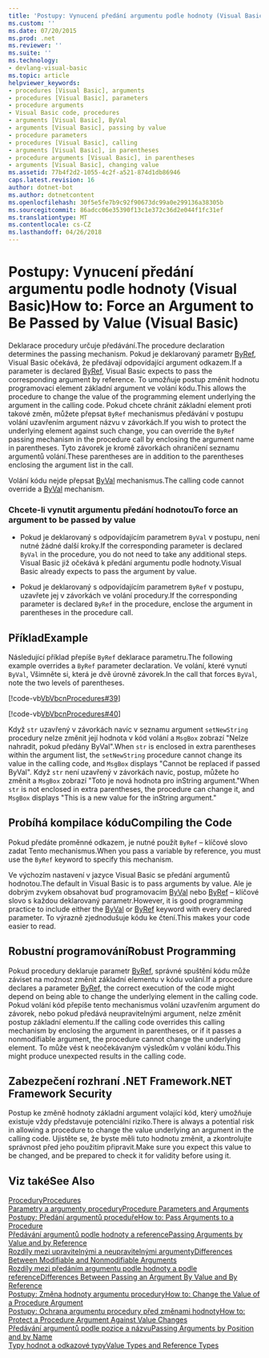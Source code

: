 ```yaml
---
title: 'Postupy: Vynucení předání argumentu podle hodnoty (Visual Basic)'
ms.custom: ''
ms.date: 07/20/2015
ms.prod: .net
ms.reviewer: ''
ms.suite: ''
ms.technology:
- devlang-visual-basic
ms.topic: article
helpviewer_keywords:
- procedures [Visual Basic], arguments
- procedures [Visual Basic], parameters
- procedure arguments
- Visual Basic code, procedures
- arguments [Visual Basic], ByVal
- arguments [Visual Basic], passing by value
- procedure parameters
- procedures [Visual Basic], calling
- arguments [Visual Basic], in parentheses
- procedure arguments [Visual Basic], in parentheses
- arguments [Visual Basic], changing value
ms.assetid: 77b4f2d2-1055-4c2f-a521-874d1db86946
caps.latest.revision: 16
author: dotnet-bot
ms.author: dotnetcontent
ms.openlocfilehash: 30f5e5fe7b9c92f90673dc99a0e299136a38305b
ms.sourcegitcommit: 86adcc06e35390f13c1e372c36d2e044f1fc31ef
ms.translationtype: MT
ms.contentlocale: cs-CZ
ms.lasthandoff: 04/26/2018
---
```

# <a name="how-to-force-an-argument-to-be-passed-by-value-visual-basic"></a><span data-ttu-id="dafc8-102">Postupy: Vynucení předání argumentu podle hodnoty (Visual Basic)</span><span class="sxs-lookup"><span data-stu-id="dafc8-102">How to: Force an Argument to Be Passed by Value (Visual Basic)</span></span>
<span data-ttu-id="dafc8-103">Deklarace procedury určuje předávání.</span><span class="sxs-lookup"><span data-stu-id="dafc8-103">The procedure declaration determines the passing mechanism.</span></span> <span data-ttu-id="dafc8-104">Pokud je deklarovaný parametr [ByRef](../../../../visual-basic/language-reference/modifiers/byref.md), Visual Basic očekává, že předávají odpovídající argument odkazem.</span><span class="sxs-lookup"><span data-stu-id="dafc8-104">If a parameter is declared [ByRef](../../../../visual-basic/language-reference/modifiers/byref.md), Visual Basic expects to pass the corresponding argument by reference.</span></span> <span data-ttu-id="dafc8-105">To umožňuje postup změnit hodnotu programovací element základní argument ve volání kódu.</span><span class="sxs-lookup"><span data-stu-id="dafc8-105">This allows the procedure to change the value of the programming element underlying the argument in the calling code.</span></span> <span data-ttu-id="dafc8-106">Pokud chcete chránit základní element proti takové změn, můžete přepsat `ByRef` mechanismus předávání v postupu volání uzavřením argument názvu v závorkách.</span><span class="sxs-lookup"><span data-stu-id="dafc8-106">If you wish to protect the underlying element against such change, you can override the `ByRef` passing mechanism in the procedure call by enclosing the argument name in parentheses.</span></span> <span data-ttu-id="dafc8-107">Tyto závorek je kromě závorkách ohraničení seznamu argumentů volání.</span><span class="sxs-lookup"><span data-stu-id="dafc8-107">These parentheses are in addition to the parentheses enclosing the argument list in the call.</span></span>  
  
 <span data-ttu-id="dafc8-108">Volání kódu nejde přepsat [ByVal](../../../../visual-basic/language-reference/modifiers/byval.md) mechanismus.</span><span class="sxs-lookup"><span data-stu-id="dafc8-108">The calling code cannot override a [ByVal](../../../../visual-basic/language-reference/modifiers/byval.md) mechanism.</span></span>  
  
### <a name="to-force-an-argument-to-be-passed-by-value"></a><span data-ttu-id="dafc8-109">Chcete-li vynutit argumentu předání hodnotou</span><span class="sxs-lookup"><span data-stu-id="dafc8-109">To force an argument to be passed by value</span></span>  
  
-   <span data-ttu-id="dafc8-110">Pokud je deklarovaný s odpovídajícím parametrem `ByVal` v postupu, není nutné žádné další kroky.</span><span class="sxs-lookup"><span data-stu-id="dafc8-110">If the corresponding parameter is declared `ByVal` in the procedure, you do not need to take any additional steps.</span></span> <span data-ttu-id="dafc8-111">Visual Basic již očekává k předání argumentu podle hodnoty.</span><span class="sxs-lookup"><span data-stu-id="dafc8-111">Visual Basic already expects to pass the argument by value.</span></span>  
  
-   <span data-ttu-id="dafc8-112">Pokud je deklarovaný s odpovídajícím parametrem `ByRef` v postupu, uzavřete jej v závorkách ve volání procedury.</span><span class="sxs-lookup"><span data-stu-id="dafc8-112">If the corresponding parameter is declared `ByRef` in the procedure, enclose the argument in parentheses in the procedure call.</span></span>  
  
## <a name="example"></a><span data-ttu-id="dafc8-113">Příklad</span><span class="sxs-lookup"><span data-stu-id="dafc8-113">Example</span></span>  
 <span data-ttu-id="dafc8-114">Následující příklad přepíše `ByRef` deklarace parametru.</span><span class="sxs-lookup"><span data-stu-id="dafc8-114">The following example overrides a `ByRef` parameter declaration.</span></span> <span data-ttu-id="dafc8-115">Ve volání, které vynutí `ByVal`, Všimněte si, která je dvě úrovně závorek.</span><span class="sxs-lookup"><span data-stu-id="dafc8-115">In the call that forces `ByVal`, note the two levels of parentheses.</span></span>  
  
 [!code-vb[VbVbcnProcedures#39](./codesnippet/VisualBasic/how-to-force-an-argument-to-be-passed-by-value_1.vb)]  
  
 [!code-vb[VbVbcnProcedures#40](./codesnippet/VisualBasic/how-to-force-an-argument-to-be-passed-by-value_2.vb)]  
  
 <span data-ttu-id="dafc8-116">Když `str` uzavřený v závorkách navíc v seznamu argument `setNewString` procedury nelze změnit její hodnota v kód volání a `MsgBox` zobrazí "Nelze nahradit, pokud předány ByVal".</span><span class="sxs-lookup"><span data-stu-id="dafc8-116">When `str` is enclosed in extra parentheses within the argument list, the `setNewString` procedure cannot change its value in the calling code, and `MsgBox` displays "Cannot be replaced if passed ByVal".</span></span> <span data-ttu-id="dafc8-117">Když `str` není uzavřený v závorkách navíc, postup, můžete ho změnit a `MsgBox` zobrazí "Toto je nová hodnota pro inString argument."</span><span class="sxs-lookup"><span data-stu-id="dafc8-117">When `str` is not enclosed in extra parentheses, the procedure can change it, and `MsgBox` displays "This is a new value for the inString argument."</span></span>  
  
## <a name="compiling-the-code"></a><span data-ttu-id="dafc8-118">Probíhá kompilace kódu</span><span class="sxs-lookup"><span data-stu-id="dafc8-118">Compiling the Code</span></span>  
 <span data-ttu-id="dafc8-119">Pokud předáte proměnné odkazem, je nutné použít `ByRef` – klíčové slovo zadat Tento mechanismus.</span><span class="sxs-lookup"><span data-stu-id="dafc8-119">When you pass a variable by reference, you must use the `ByRef` keyword to specify this mechanism.</span></span>  
  
 <span data-ttu-id="dafc8-120">Ve výchozím nastavení v jazyce Visual Basic se předání argumentů hodnotou.</span><span class="sxs-lookup"><span data-stu-id="dafc8-120">The default in Visual Basic is to pass arguments by value.</span></span> <span data-ttu-id="dafc8-121">Ale je dobrým zvykem obsahovat buď programovacím [ByVal](../../../../visual-basic/language-reference/modifiers/byval.md) nebo [ByRef](../../../../visual-basic/language-reference/modifiers/byref.md) – klíčové slovo s každou deklarovaný parametr.</span><span class="sxs-lookup"><span data-stu-id="dafc8-121">However, it is good programming practice to include either the [ByVal](../../../../visual-basic/language-reference/modifiers/byval.md) or [ByRef](../../../../visual-basic/language-reference/modifiers/byref.md) keyword with every declared parameter.</span></span> <span data-ttu-id="dafc8-122">To výrazně zjednodušuje kódu ke čtení.</span><span class="sxs-lookup"><span data-stu-id="dafc8-122">This makes your code easier to read.</span></span>  
  
## <a name="robust-programming"></a><span data-ttu-id="dafc8-123">Robustní programování</span><span class="sxs-lookup"><span data-stu-id="dafc8-123">Robust Programming</span></span>  
 <span data-ttu-id="dafc8-124">Pokud procedury deklaruje parametr [ByRef](../../../../visual-basic/language-reference/modifiers/byref.md), správné spuštění kódu může záviset na možnost změnit základní elementu v kódu volání.</span><span class="sxs-lookup"><span data-stu-id="dafc8-124">If a procedure declares a parameter [ByRef](../../../../visual-basic/language-reference/modifiers/byref.md), the correct execution of the code might depend on being able to change the underlying element in the calling code.</span></span> <span data-ttu-id="dafc8-125">Pokud volání kód přepíše tento mechanismus volání uzavřením argument do závorek, nebo pokud předává neupravitelnými argument, nelze změnit postup základní elementu.</span><span class="sxs-lookup"><span data-stu-id="dafc8-125">If the calling code overrides this calling mechanism by enclosing the argument in parentheses, or if it passes a nonmodifiable argument, the procedure cannot change the underlying element.</span></span> <span data-ttu-id="dafc8-126">To může vést k neočekávaným výsledkům v volání kódu.</span><span class="sxs-lookup"><span data-stu-id="dafc8-126">This might produce unexpected results in the calling code.</span></span>  
  
## <a name="net-framework-security"></a><span data-ttu-id="dafc8-127">Zabezpečení rozhraní .NET Framework</span><span class="sxs-lookup"><span data-stu-id="dafc8-127">.NET Framework Security</span></span>  
 <span data-ttu-id="dafc8-128">Postup ke změně hodnoty základní argument volající kód, který umožňuje existuje vždy představuje potenciální riziko.</span><span class="sxs-lookup"><span data-stu-id="dafc8-128">There is always a potential risk in allowing a procedure to change the value underlying an argument in the calling code.</span></span> <span data-ttu-id="dafc8-129">Ujistěte se, že byste měli tuto hodnotu změnit, a zkontrolujte správnost před jeho použitím připravit.</span><span class="sxs-lookup"><span data-stu-id="dafc8-129">Make sure you expect this value to be changed, and be prepared to check it for validity before using it.</span></span>  
  
## <a name="see-also"></a><span data-ttu-id="dafc8-130">Viz také</span><span class="sxs-lookup"><span data-stu-id="dafc8-130">See Also</span></span>  
 [<span data-ttu-id="dafc8-131">Procedury</span><span class="sxs-lookup"><span data-stu-id="dafc8-131">Procedures</span></span>](./index.md)  
 [<span data-ttu-id="dafc8-132">Parametry a argumenty procedury</span><span class="sxs-lookup"><span data-stu-id="dafc8-132">Procedure Parameters and Arguments</span></span>](./procedure-parameters-and-arguments.md)  
 [<span data-ttu-id="dafc8-133">Postupy: Předání argumentů proceduře</span><span class="sxs-lookup"><span data-stu-id="dafc8-133">How to: Pass Arguments to a Procedure</span></span>](./how-to-pass-arguments-to-a-procedure.md)  
 [<span data-ttu-id="dafc8-134">Předávání argumentů podle hodnoty a reference</span><span class="sxs-lookup"><span data-stu-id="dafc8-134">Passing Arguments by Value and by Reference</span></span>](./passing-arguments-by-value-and-by-reference.md)  
 [<span data-ttu-id="dafc8-135">Rozdíly mezi upravitelnými a neupravitelnými argumenty</span><span class="sxs-lookup"><span data-stu-id="dafc8-135">Differences Between Modifiable and Nonmodifiable Arguments</span></span>](./differences-between-modifiable-and-nonmodifiable-arguments.md)  
 [<span data-ttu-id="dafc8-136">Rozdíly mezi předáním argumentu podle hodnoty a podle reference</span><span class="sxs-lookup"><span data-stu-id="dafc8-136">Differences Between Passing an Argument By Value and By Reference</span></span>](./differences-between-passing-an-argument-by-value-and-by-reference.md)  
 [<span data-ttu-id="dafc8-137">Postupy: Změna hodnoty argumentu procedury</span><span class="sxs-lookup"><span data-stu-id="dafc8-137">How to: Change the Value of a Procedure Argument</span></span>](./how-to-change-the-value-of-a-procedure-argument.md)  
 [<span data-ttu-id="dafc8-138">Postupy: Ochrana argumentu procedury před změnami hodnoty</span><span class="sxs-lookup"><span data-stu-id="dafc8-138">How to: Protect a Procedure Argument Against Value Changes</span></span>](./how-to-protect-a-procedure-argument-against-value-changes.md)  
 [<span data-ttu-id="dafc8-139">Předávání argumentů podle pozice a názvu</span><span class="sxs-lookup"><span data-stu-id="dafc8-139">Passing Arguments by Position and by Name</span></span>](./passing-arguments-by-position-and-by-name.md)  
 [<span data-ttu-id="dafc8-140">Typy hodnot a odkazové typy</span><span class="sxs-lookup"><span data-stu-id="dafc8-140">Value Types and Reference Types</span></span>](../../../../visual-basic/programming-guide/language-features/data-types/value-types-and-reference-types.md)
